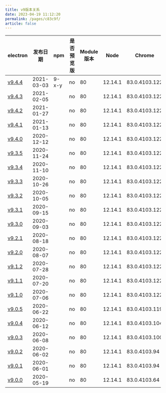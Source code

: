 ```yaml
---
title: v9版本关系
date: 2023-04-19 11:12:20
permalink: /pages/c83c9f/
article: false
---
```


| **electron** | **发布日期** | **npm** | **是否预览版** | **Module 版本** | **Node** | **Chrome** | **下载量** |
| --- | --- | --- | --- | --- | --- | --- | --- |
| [v9.4.4](https://github.com/electron/electron/releases/tag/v9.4.4) | 2021-03-03 | 9-x-y | no | 80 | 12.14.1 | 83.0.4103.122 | 741535 |
| [v9.4.3](https://github.com/electron/electron/releases/tag/v9.4.3) | 2021-02-05 |  | no | 80 | 12.14.1 | 83.0.4103.122 | 169449 |
| [v9.4.2](https://github.com/electron/electron/releases/tag/v9.4.2) | 2021-01-27 |  | no | 80 | 12.14.1 | 83.0.4103.122 | 122213 |
| [v9.4.1](https://github.com/electron/electron/releases/tag/v9.4.1) | 2021-01-13 |  | no | 80 | 12.14.1 | 83.0.4103.122 | 209140 |
| [v9.4.0](https://github.com/electron/electron/releases/tag/v9.4.0) | 2020-12-12 |  | no | 80 | 12.14.1 | 83.0.4103.122 | 398752 |
| [v9.3.5](https://github.com/electron/electron/releases/tag/v9.3.5) | 2020-11-24 |  | no | 80 | 12.14.1 | 83.0.4103.122 | 165332 |
| [v9.3.4](https://github.com/electron/electron/releases/tag/v9.3.4) | 2020-11-10 |  | no | 80 | 12.14.1 | 83.0.4103.122 | 103372 |
| [v9.3.3](https://github.com/electron/electron/releases/tag/v9.3.3) | 2020-10-26 |  | no | 80 | 12.14.1 | 83.0.4103.122 | 139267 |
| [v9.3.2](https://github.com/electron/electron/releases/tag/v9.3.2) | 2020-10-05 |  | no | 80 | 12.14.1 | 83.0.4103.122 | 324546 |
| [v9.3.1](https://github.com/electron/electron/releases/tag/v9.3.1) | 2020-09-15 |  | no | 80 | 12.14.1 | 83.0.4103.122 | 308100 |
| [v9.3.0](https://github.com/electron/electron/releases/tag/v9.3.0) | 2020-09-03 |  | no | 80 | 12.14.1 | 83.0.4103.122 | 163061 |
| [v9.2.1](https://github.com/electron/electron/releases/tag/v9.2.1) | 2020-08-18 |  | no | 80 | 12.14.1 | 83.0.4103.122 | 285060 |
| [v9.2.0](https://github.com/electron/electron/releases/tag/v9.2.0) | 2020-08-07 |  | no | 80 | 12.14.1 | 83.0.4103.122 | 361962 |
| [v9.1.2](https://github.com/electron/electron/releases/tag/v9.1.2) | 2020-07-28 |  | no | 80 | 12.14.1 | 83.0.4103.122 | 232476 |
| [v9.1.1](https://github.com/electron/electron/releases/tag/v9.1.1) | 2020-07-20 |  | no | 80 | 12.14.1 | 83.0.4103.122 | 179056 |
| [v9.1.0](https://github.com/electron/electron/releases/tag/v9.1.0) | 2020-07-06 |  | no | 80 | 12.14.1 | 83.0.4103.122 | 471759 |
| [v9.0.5](https://github.com/electron/electron/releases/tag/v9.0.5) | 2020-06-22 |  | no | 80 | 12.14.1 | 83.0.4103.119 | 314533 |
| [v9.0.4](https://github.com/electron/electron/releases/tag/v9.0.4) | 2020-06-12 |  | no | 80 | 12.14.1 | 83.0.4103.104 | 190894 |
| [v9.0.3](https://github.com/electron/electron/releases/tag/v9.0.3) | 2020-06-08 |  | no | 80 | 12.14.1 | 83.0.4103.100 | 94640 |
| [v9.0.2](https://github.com/electron/electron/releases/tag/v9.0.2) | 2020-06-02 |  | no | 80 | 12.14.1 | 83.0.4103.94 | 167599 |
| [v9.0.1](https://github.com/electron/electron/releases/tag/v9.0.1) | 2020-06-01 |  | no | 80 | 12.14.1 | 83.0.4103.94 | 59713 |
| [v9.0.0](https://github.com/electron/electron/releases/tag/v9.0.0) | 2020-05-19 |  | no | 80 | 12.14.1 | 83.0.4103.64 | 867009 |

